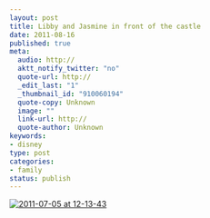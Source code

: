 ```yaml
--- 
layout: post
title: Libby and Jasmine in front of the castle
date: 2011-08-16
published: true
meta: 
  audio: http://
  aktt_notify_twitter: "no"
  quote-url: http://
  _edit_last: "1"
  _thumbnail_id: "910060194"
  quote-copy: Unknown
  image: ""
  link-url: http://
  quote-author: Unknown
keywords: 
- disney
type: post
categories: 
- family
status: publish
---
```



[![](http://media.eick.us/2011/08/2011-07-05-at-12-13-43-333x500.jpg "2011-07-05 at 12-13-43")](http://media.eick.us/2011/08/2011-07-05-at-12-13-43.jpg)
